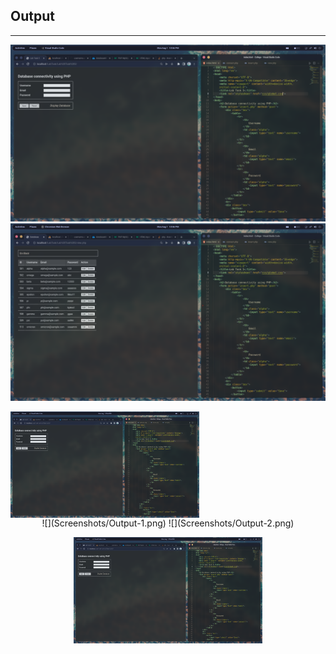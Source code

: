 ## Output
---------

![<img src="Screenshots/Output-1.png" width="60% height="40%"/>](Screenshots/Output-1.png)
![](Screenshots/Output-2.png)

<img src="Screenshots/Output-1.png" width="60%" height="40%" align="center"/>

<div style="text-align: center; width=60%; height=40%">
![](Screenshots/Output-1.png)
![](Screenshots/Output-2.png)
</div>

<img
    style="display: block;
            margin-left: auto;
            margin-right: auto;
            width: 60%;
            height: 40%;"
    src="Screenshots/Output-1.png" 
    src="Screenshots/Output-2.png"></img>